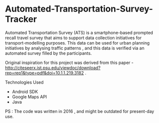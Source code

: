 # Automated-Transportation-Survey-Tracker
Automated Transportation Survey (ATS) is a smartphone-based prompted recall travel survey that aims to support data collection initiatives for transport-modelling purposes. This data can be used for urban planning initiatives by analysing traffic patterns , and this data is verified via an automated survey filled by the participants. 

Original inspiration for this project was derived from this paper - http://citeseerx.ist.psu.edu/viewdoc/download?rep=rep1&type=pdf&doi=10.1.1.219.3182 . 

Technologies Used 

- Android SDK
- Google Maps API
- Java

PS : The code was written in 2016 , and might be outdated for present-day use. 
